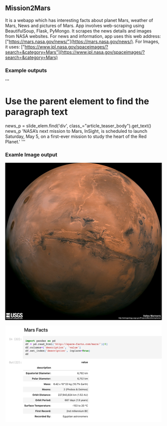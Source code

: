##  Mission2Mars
It is a webapp which has interesting facts about planet Mars, weather of Mars, News and pictures of Mars. App involves web-scraping using BeautifulSoup, Flask, PyMongo. It scrapes the news details and images from NASA websites.
For news and information, app uses this web address: ["https://mars.nasa.gov/news/"](https://mars.nasa.gov/news/).
For Images, it uses: ["https://www.jpl.nasa.gov/spaceimages/?search=&category=Mars"](https://www.jpl.nasa.gov/spaceimages/?search=&category=Mars)

### Example outputs
''' 
# Use the parent element to find the paragraph text
news_p = slide_elem.find('div', class_="article_teaser_body").get_text()
news_p
'NASA’s next mission to Mars, InSight, is scheduled to launch Saturday, May 5, on a first-ever mission to study the heart of the Red Planet.'
'''


### Examle Image output
![Mars Image](https://github.com/Yogi-DS/Portfolio-Projects/blob/main/MissionToMars/images/full.jpeg)


![Mars Facts](https://github.com/Yogi-DS/Portfolio-Projects/blob/main/MissionToMars/images/mars-facts.png)
